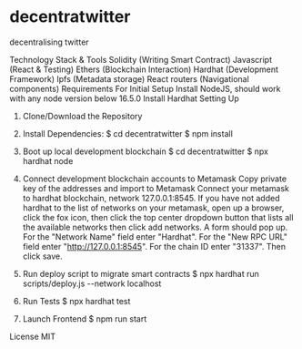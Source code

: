 # decentratwitter
decentralising twitter

Technology Stack & Tools
Solidity (Writing Smart Contract)
Javascript (React & Testing)
Ethers (Blockchain Interaction)
Hardhat (Development Framework)
Ipfs (Metadata storage)
React routers (Navigational components)
Requirements For Initial Setup
Install NodeJS, should work with any node version below 16.5.0
Install Hardhat
Setting Up
1. Clone/Download the Repository
2. Install Dependencies:
$ cd decentratwitter
$ npm install
3. Boot up local development blockchain
$ cd decentratwitter
$ npx hardhat node
4. Connect development blockchain accounts to Metamask
Copy private key of the addresses and import to Metamask
Connect your metamask to hardhat blockchain, network 127.0.0.1:8545.
If you have not added hardhat to the list of networks on your metamask, open up a browser, click the fox icon, then click the top center dropdown button that lists all the available networks then click add networks. A form should pop up. For the "Network Name" field enter "Hardhat". For the "New RPC URL" field enter "http://127.0.0.1:8545". For the chain ID enter "31337". Then click save.
5. Run deploy script to migrate smart contracts
$ npx hardhat run scripts/deploy.js --network localhost

6. Run Tests
$ npx hardhat test

7. Launch Frontend
$ npm run start

License
MIT
